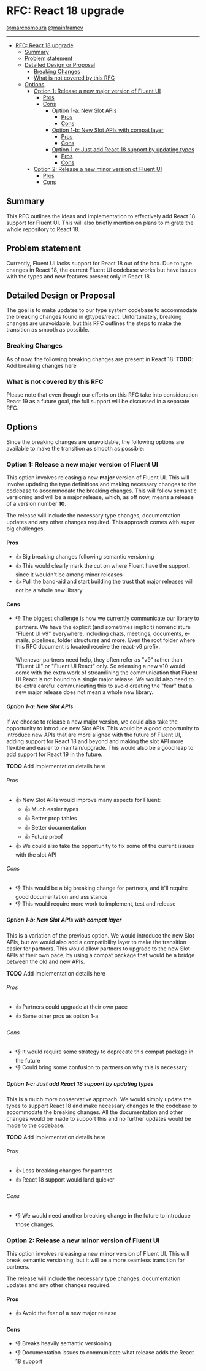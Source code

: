 <!-- Disable markdown rule as we need duplicate headers to show multiple pros/cons for the sections -->
<!-- markdownlint-disable MD024 -->

# RFC: React 18 upgrade

[@marcosmoura](https://github.com/marcosmoura)
[@mainframev](https://github.com/mainframev)

---

- [RFC: React 18 upgrade](#rfc-react-18-upgrade)
  - [Summary](#summary)
  - [Problem statement](#problem-statement)
  - [Detailed Design or Proposal](#detailed-design-or-proposal)
    - [Breaking Changes](#breaking-changes)
    - [What is not covered by this RFC](#what-is-not-covered-by-this-rfc)
  - [Options](#options)
    - [Option 1: Release a new major version of Fluent UI](#option-1-release-a-new-major-version-of-fluent-ui)
      - [Pros](#pros)
      - [Cons](#cons)
        - [Option 1-a: New Slot APIs](#option-1-a-new-slot-apis)
          - [Pros](#pros-1)
          - [Cons](#cons-1)
        - [Option 1-b: New Slot APIs with compat layer](#option-1-b-new-slot-apis-with-compat-layer)
          - [Pros](#pros-2)
          - [Cons](#cons-2)
        - [Option 1-c: Just add React 18 support by updating types](#option-1-c-just-add-react-18-support-by-updating-types)
          - [Pros](#pros-3)
          - [Cons](#cons-3)
    - [Option 2: Release a new minor version of Fluent UI](#option-2-release-a-new-minor-version-of-fluent-ui)
      - [Pros](#pros-4)
      - [Cons](#cons-4)

## Summary

This RFC outlines the ideas and implementation to effectively add React 18 support for Fluent UI. This will also briefly mention on plans to migrate the whole repository to React 18.

## Problem statement

Currently, Fluent UI lacks support for React 18 out of the box. Due to type changes in React 18, the current Fluent UI codebase works but have issues with the types and new features present only in React 18.

## Detailed Design or Proposal

The goal is to make updates to our type system codebase to accommodate the breaking changes found in @types/react. Unfortunately, breaking changes are unavoidable, but this RFC outlines the steps to make the transition as smooth as possible.

### Breaking Changes

As of now, the following breaking changes are present in React 18:
**TODO**: Add breaking changes here

### What is not covered by this RFC

Please note that even though our efforts on this RFC take into consideration React 19 as a future goal, the full support will be discussed in a separate RFC.

## Options

Since the breaking changes are unavoidable, the following options are available to make the transition as smooth as possible:

### Option 1: Release a new major version of Fluent UI

This option involves releasing a new **major** version of Fluent UI. This will involve updating the type definitions and making necessary changes to the codebase to accommodate the breaking changes. This will follow semantic versioning and will be a major release, which, as off now, means a release of a version number **10**.

The release will include the necessary type changes, documentation updates and any other changes required. This approach comes with super big challenges.

#### Pros

- 👍 Big breaking changes following semantic versioning
- 👍 This would clearly mark the cut on where Fluent have the support, since it wouldn't be among minor releases
- 👍 Pull the band-aid and start building the trust that major releases will not be a whole new library

#### Cons

- 👎 The biggest challenge is how we currently communicate our library to partners. We have the explicit (and sometimes implicit) nomenclature "Fluent UI v9" everywhere, including chats, meetings, documents, e-mails, pipelines, folder structures and more. Even the root folder where this RFC document is located receive the react-v9 prefix.\
  \
  Whenever partners need help, they often refer as "v9" rather than "Fluent UI" or "Fluent UI React" only. So releasing a new v10 would come with the extra work of streamlining the communication that Fluent UI React is not bound to a single major release. We would also need to be extra careful communicating this to avoid creating the "fear" that a new major release does not mean a whole new library.

##### Option 1-a: New Slot APIs

If we choose to release a new major version, we could also take the opportunity to introduce new Slot APIs. This would be a good opportunity to introduce new APIs that are more aligned with the future of Fluent UI, adding support for React 18 and beyond and making the slot API more flexible and easier to maintain/upgrade. This would also be a good leap to add support for React 19 in the future.

**TODO** Add implementation details here

###### Pros

- 👍 New Slot APIs would improve many aspects for Fluent:
  - 👍 Much easier types
  - 👍 Better prop tables
  - 👍 Better documentation
  - 👍 Future proof
- 👍 We could also take the opportunity to fix some of the current issues with the slot API

###### Cons

- 👎 This would be a big breaking change for partners, and it'll require good documentation and assistance
- 👎 This would require more work to implement, test and release

##### Option 1-b: New Slot APIs with compat layer

This is a variation of the previous option. We would introduce the new Slot APIs, but we would also add a compatibility layer to make the transition easier for partners. This would allow partners to upgrade to the new Slot APIs at their own pace, by using a compat package that would be a bridge between the old and new APIs.

**TODO** Add implementation details here

###### Pros

- 👍 Partners could upgrade at their own pace
- 👍 Same other pros as option 1-a

###### Cons

- 👎 It would require some strategy to deprecate this compat package in the future
- 👎 Could bring some confusion to partners on why this is necessary

##### Option 1-c: Just add React 18 support by updating types

This is a much more conservative approach. We would simply update the types to support React 18 and make necessary changes to the codebase to accommodate the breaking changes. All the documentation and other changes would be made to support this and no further updates would be made to the codebase.

**TODO** Add implementation details here

###### Pros

- 👍 Less breaking changes for partners
- 👍 React 18 support would land quicker

###### Cons

- 👎 We would need another breaking change in the future to introduce those changes.

### Option 2: Release a new minor version of Fluent UI

This option involves releasing a new **minor** version of Fluent UI. This will break semantic versioning, but it will be a more seamless transition for partners.

The release will include the necessary type changes, documentation updates and any other changes required.

#### Pros

- 👍 Avoid the fear of a new major release

#### Cons

- 👎 Breaks heavily semantic versioning
- 👎 Documentation issues to communicate what release adds the React 18 support
